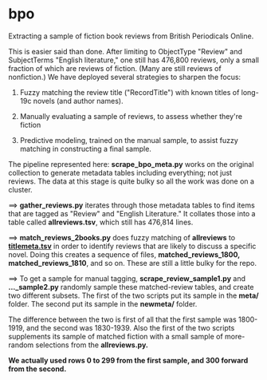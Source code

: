 bpo
=========

Extracting a sample of fiction book reviews from British Periodicals Online.

This is easier said than done. After limiting to ObjectType "Review" and SubjectTerms "English literature," one still has 476,800 reviews, only a small fraction of which are reviews of fiction. (Many are still reviews of nonfiction.) We have deployed several strategies to sharpen the focus:

1. Fuzzy matching the review title ("RecordTitle") with known titles of long-19c novels (and author names).

2. Manually evaluating a sample of reviews, to assess whether they're fiction

3. Predictive modeling, trained on the manual sample, to assist fuzzy matching in constructing a final sample.

The pipeline represented here: **scrape_bpo_meta.py** works on the original collection to generate metadata tables including everything; not just reviews. The data at this stage is quite bulky so all the work was done on a cluster.

==> **gather_reviews.py** iterates through those metadata tables to find items that are tagged as "Review" and "English Literature." It collates those into a table called **allreviews.tsv**, which still has 476,814 lines.

==> **match_reviews_2books.py** does fuzzy matching of **allreviews** to [**titlemeta.tsv**](https://github.com/tedunderwood/noveltmmeta/tree/master/metadata) in order to identify reviews that are likely to discuss a specific novel. Doing this creates a sequence of files, **matched_reviews_1800,** **matched_reviews_1810**, and so on. These are still a little bulky for the repo.

==>  To get a sample for manual tagging, **scrape_review_sample1.py** and **..._sample2.py** randomly sample these matched-review tables, and create two different subsets. The first of the two scripts put its sample in the **meta/** folder. The second put its sample in the **newmeta/** folder.

The difference between the two is first of all that the first sample was 1800-1919, and the second was 1830-1939. Also the first of the two scripts supplements its sample of matched fiction with a small sample of more-random selections from the **allreviews.py.** 

**We actually used rows 0 to 299 from the first sample, and 300 forward from the second.**